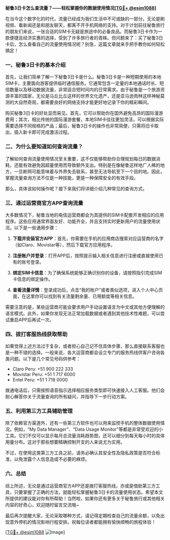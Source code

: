 **秘鲁3日卡怎么查流量？——轻松掌握你的数据使用情况[[TG💪+ @esim1088](https://t.me/s/esim1088)]**

在当今这个数字化的时代，流量已经成为我们生活中不可或缺的一部分。无论是刷视频、看新闻还是和朋友聊天，都离不开手机网络的支持。对于计划前往秘鲁旅行的朋友们来说，一张合适的SIM卡无疑是旅途中的必备良品。而秘鲁3日卡作为一款便捷且经济实惠的选择，受到了许多旅行者的青睐。但问题来了：买了秘鲁3日卡后，怎么查看自己的流量使用情况呢？别急，这篇文章就来手把手教你如何轻松搞定！

### 一、秘鲁3日卡的基本介绍

首先，让我们简单了解一下秘鲁3日卡是什么。秘鲁3日卡是一种短期使用的本地SIM卡，主要面向游客提供临时通信服务。它通常包含一定量的本地通话时长、短信数量以及移动数据流量，非常适合短时间内的日常需求。由于秘鲁是一个旅游资源丰富的国家，无论是马丘比丘这样的世界文化遗产，还是亚马逊雨林这样神秘莫测的大自然奇观，都需要良好的网络支持才能更好地记录下你的精彩瞬间。

购买秘鲁3日卡的好处显而易见。首先，它可以帮助你在国外避免高昂的国际漫游费用；其次，相比传统的国际漫游套餐，本地SIM卡往往更加灵活，可以根据实际需要选择不同规格的产品；最后，秘鲁3日卡的操作也非常简便，只需将旧卡取出，插入新卡即可完成激活过程。

### 二、为什么要知道如何查询流量？

了解如何查询流量使用情况至关重要，这不仅能够帮助你合理规划每日的数据消耗，还能有效避免因超量使用而导致额外支出。特别是在像秘鲁这样地广人稀的地方，一旦断网可能意味着与外界失去联系，甚至无法导航至下一个目的地。因此，掌握流量查询方法不仅是一种技能，更是一种保障安全的有效手段。

那么，具体该如何操作呢？接下来我们将详细介绍几种常见的查询方式。

### 三、通过运营商官方APP查询流量

大多数情况下，秘鲁当地的电信运营商都会为其提供的SIM卡配套开发相应的应用程序。这些应用通常界面友好、功能齐全，并且支持实时更新用户的流量使用状况。以下是一些通用步骤：

1. **下载并安装官方APP**：首先，你需要在手机的应用商店搜索对应运营商的名字（如Claro、Movistar等），然后下载官方应用程序。
   
2. **注册账户并登录**：打开APP后，按照提示输入相关信息进行注册或直接使用已有的账号登录。
   
3. **绑定SIM卡信息**：为了确保系统能够正确识别你的设备，请按照指引完成SIM卡信息的绑定操作。
   
4. **查看流量详情**：登录成功后，点击“我的账户”或者类似选项，进入个人中心页面，在这里你可以找到有关流量剩余量、已用额度等相关信息。

需要注意的是，某些运营商可能会要求用户手动设置语言为中文或其他方便理解的语言模式。此外，如果你发现无法正常加载数据或者遇到其他技术性难题，可以尝试重启APP后再试一次。

### 四、拨打客服热线获取帮助

如果觉得上述方法过于复杂，或者担心自己记不住具体步骤，那么直接联系客服也是一种不错的选择。一般来说，各大运营商都会设立专门的服务热线供客户咨询各类问题。以下是几个常见号码供参考：

- Claro Peru: +51 900 222 333
- Movistar Peru: +51 1 717 6000
- Entel Peru: +51 1 718 0000

拨通电话后，只需按照语音指示选择相应服务类型即可快速接入人工客服。他们会耐心解答你关于流量查询的所有疑问，并指导下一步行动方案。

### 五、利用第三方工具辅助管理

除了依赖官方渠道外，还有一些第三方软件也可以用来监控手机的整体数据使用情况。例如，“My Data Manager”、“Data Usage Monitor”等都是非常受欢迎的小工具。它们不仅可以显示每月总流量消耗趋势图，还可以细分到每天每小时的具体用量分布。这对于那些想要精确控制开支的人来说尤为实用。

不过，在使用这类第三方工具之前，请务必确认其安全性及隐私政策是否符合标准，以免泄露个人信息造成不必要的麻烦。

### 六、总结

综上所述，无论是通过运营商官方APP还是拨打客服热线，亦或是借助第三方工具，只要掌握了正确的方法，就能轻松掌握秘鲁3日卡的流量使用状态。希望本文所提供的建议能对你有所帮助！当然啦，如果你还有更多关于秘鲁旅行或其他相关内容的好奇心，欢迎随时留言交流哦~

最后再次提醒大家，无论采取哪种方式，请记得定期检查自己的流量余额，以免出现意外停机的情况影响行程安排。祝每位读者都能拥有愉快顺畅的旅程体验！

[[TG💪+ @esim1088](https://t.me/s/esim1088) ![Image](https://i.postimg.cc/4NQfJmqS/Snipaste-2025-05-13-00-14-12.png)]
